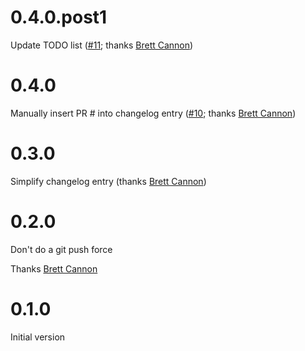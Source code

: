 # 0.4.0.post1
Update TODO list ([#11](https://github.com/brettcannon/python-project-template/pull/11); thanks [Brett Cannon](https://github.com/brettcannon))

# 0.4.0
Manually insert PR # into changelog entry ([#10](https://github.com/brettcannon/python-project-template/pull/10); thanks [Brett Cannon](https://github.com/brettcannon))

# 0.3.0
Simplify changelog entry (thanks [Brett Cannon](https://github.com/brettcannon))

# 0.2.0
Don't do a git push force

Thanks [Brett Cannon](https://github.com/brettcannon)

# 0.1.0
Initial version

